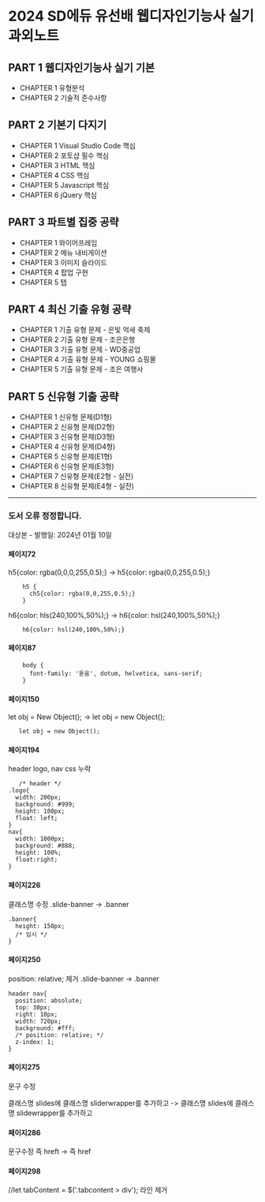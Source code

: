 # 2024 SD에듀 유선배 웹디자인기능사 실기 과외노트

## PART 1 웹디자인기능사 실기 기본

- CHAPTER 1 유형분석
- CHAPTER 2 기술적 준수사항

## PART 2 기본기 다지기

- CHAPTER 1 Visual Studio Code 핵심
- CHAPTER 2 포토샵 필수 핵심
- CHAPTER 3 HTML 핵심
- CHAPTER 4 CSS 핵심
- CHAPTER 5 Javascript 핵심
- CHAPTER 6 jQuery 핵심

## PART 3 파트별 집중 공략

- CHAPTER 1 와이어프레임
- CHAPTER 2 메뉴 내비게이션
- CHAPTER 3 이미지 슬라이드
- CHAPTER 4 팝업 구현
- CHAPTER 5 탭

## PART 4 최신 기출 유형 공략

- CHAPTER 1 기출 유형 문제 - 은빛 억새 축제
- CHAPTER 2 기출 유형 문제 - 조은은행
- CHAPTER 3 기출 유형 문제 - WD중공업
- CHAPTER 4 기출 유형 문제 - YOUNG 쇼핑몰
- CHAPTER 5 기출 유형 문제 - 조은 여행사

## PART 5 신유형 기출 공략

- CHAPTER 1 신유형 문제(D1형)
- CHAPTER 2 신유형 문제(D2형)
- CHAPTER 3 신유형 문제(D3형)
- CHAPTER 4 신유형 문제(D4형)
- CHAPTER 5 신유형 문제(E1형)
- CHAPTER 6 신유형 문제(E3형)
- CHAPTER 7 신유형 문제(E2형 - 실전)
- CHAPTER 8 신유형 문제(E4형 - 실전)

------------

### 도서 오류 정정합니다. 
대상본 - 발행일: 2024년 01월 10일

#### 페이지72
h5{color: rgba(0,0,0,255,0.5);} -> h5{color: rgba(0,0,255,0.5);}
```
    h5 {
      ch5{color: rgba(0,0,255,0.5);}
    }
```

h6{color: hls(240,100%,50%);} -> h6{color: hsl(240,100%,50%);}
```
    h6{color: hsl(240,100%,50%);}
```
#### 페이지87
```
    body {
      font-family: '돋움', dotum, helvetica, sans-serif;
    }
```
#### 페이지150
let obj = New Object(); -> let obj = new Object();
```
   let obj = new Object();
```
#### 페이지194
header logo, nav css 누락
```
   /* header */
.logo{
  width: 200px;
  background: #999;
  height: 100px;
  float: left;
}
nav{
  width: 1000px;
  background: #888;
  height: 100%;
  float:right;
}
```

#### 페이지226
클래스명 수정
.slide-banner -> .banner
```
.banner{
  height: 150px;
  /* 임시 */
}
```
#### 페이지250
position: relative; 제거
.slide-banner -> .banner
```
header nav{
  position: absolute;
  top: 30px;
  right: 10px;
  width: 720px;
  background: #fff;
  /* position: relative; */
  z-index: 1;
}
```
#### 페이지275
문구 수정

클래스명 slides에 클래스명 sliderwrapper를
추가하고
->
클래스명 slides에 클래스명 slidewrapper를
추가하고

#### 페이지286
문구수정
즉 hreft -> 즉 href

#### 페이지298
//let tabContent = $('.tabcontent > div'); 라인 제거

